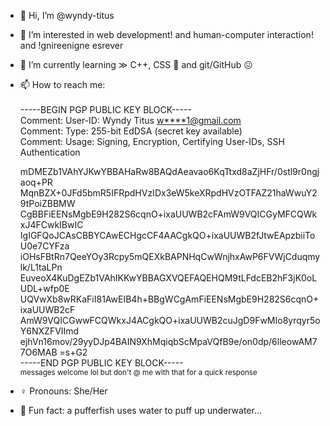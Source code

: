 - 👋 Hi, I’m @wyndy-titus
- 👀 I’m interested in web development! and	human-computer interaction! and <span>&#8238;reverse engineering</span>!
- 🌱 I’m currently learning &#8811; C++, CSS &#128291; and git/GitHub &#128534;
- 📫 How to reach me:<br><br> 
\-----BEGIN PGP PUBLIC KEY BLOCK-----<br>
Comment: User-ID:	Wyndy Titus <w****1@gmail.com>  
Comment: Type:	255-bit EdDSA (secret key available)  
Comment: Usage:	Signing, Encryption, Certifying User-IDs, SSH Authentication  

    mDMEZb1VAhYJKwYBBAHaRw8BAQdAeavao6KqTtxd8aZjHFr/0stl9r0ngjaoq+PR
    MqnBZX+0JFd5bmR5IFRpdHVzIDx3eW5keXRpdHVzOTFAZ21haWwuY29tPoiZBBMW
    CgBBFiEENsMgbE9H282S6cqnO+ixaUUWB2cFAmW9VQICGyMFCQWkxJ4FCwkIBwIC
    IgIGFQoJCAsCBBYCAwECHgcCF4AACgkQO+ixaUUWB2fJtwEApzbiiToU0e7CYFza
    iOHsFBtRn7QeeYOy3Rcpy5mQEXkBAPNHqCwWnjhxAwP6FVWjCduqmylk/L1taLPn
    EuveoX4KuDgEZb1VAhIKKwYBBAGXVQEFAQEHQM9tLFdcEB2hF3jK0oLUDL+wfp0E
    UQVwXb8wRKaFiI81AwEIB4h+BBgWCgAmFiEENsMgbE9H282S6cqnO+ixaUUWB2cF
    AmW9VQICGwwFCQWkxJ4ACgkQO+ixaUUWB2cuJgD9FwMIo8yrqyr5oY6NXZFVIImd
    ejhVn16mov/29yyDJp4BAIN9XhMqiqbScMpaVQfB9e/on0dp/6lleowAM77O6MAB
    =s+G2
    <br>-----END PGP PUBLIC KEY BLOCK-----<br><sub>messages welcome lol but don't @ me with that for a quick response</sub>
- &#9792; Pronouns: She/Her
- 🐡 Fun fact: a pufferfish uses water to puff up underwater...

<!---
wyndy-titus/wyndy-titus is a ✨ special ✨ repository because its `README.md` (this file) appears on your GitHub profile.
You can click the Preview link to take a look at your changes.
--->
